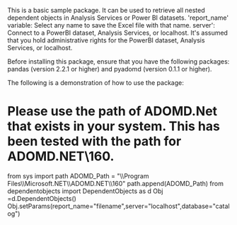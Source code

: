 This is a basic sample package. It can be used to retrieve all nested dependent objects in Analysis Services or Power BI datasets.
'report_name' variable: Select any name to save the Excel file with that name.
server': Connect to a PowerBI dataset, Analysis Services, or localhost. 
It's assumed that you hold administrative rights for the PowerBI dataset, Analysis Services, or localhost.

Before installing this package, ensure that you have the following packages: pandas (version 2.2.1 or higher) and pyadomd (version 0.1.1 or higher).

The following is a demonstration of how to use the package:

# Please use the path of ADOMD.Net that exists in your system. This has been tested with the path for ADOMD.NET\\160.

from sys import path
ADOMD_Path = "\\\\Program Files\\\\Microsoft.NET\\\\ADOMD.NET\\\\160"
path.append(ADOMD_Path)
from dependentobjects import DependentObjects as d
Obj =d.DependentObjects()
Obj.setParams(report_name="filename",server="localhost",database="catalog")